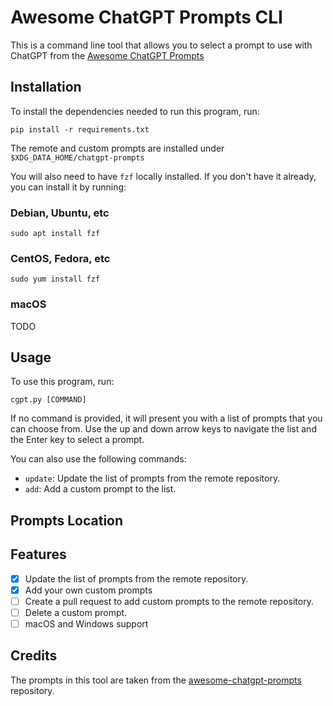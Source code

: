 # Awesome ChatGPT Prompts CLI

This is a command line tool that allows you to select a prompt to use with
ChatGPT from the [Awesome ChatGPT
Prompts](https://raw.githubusercontent.com/f/awesome-chatgpt-prompts)


## Installation

To install the dependencies needed to run this program, run:

`pip install -r requirements.txt`

The remote and custom prompts are installed under
`$XDG_DATA_HOME/chatgpt-prompts`

You will also need to have `fzf` locally installed. If you
don't have it already, you can install it by running:

### Debian, Ubuntu, etc
`sudo apt install fzf`

### CentOS, Fedora, etc
`sudo yum install fzf`

### macOS
TODO


## Usage

To use this program, run:

`cgpt.py [COMMAND]`

If no command is provided, it will present you with a list
of prompts that you can choose from. Use the up and down
arrow keys to navigate the list and the Enter key to
select a prompt.

You can also use the following commands:

- `update`: Update the list of prompts from the remote repository.
- `add`: Add a custom prompt to the list.


## Prompts Location


## Features

- [x] Update the list of prompts from the remote repository.
- [x] Add your own custom prompts
- [ ] Create a pull request to add custom prompts to the
  remote repository.
- [ ] Delete a custom prompt.
- [ ] macOS and Windows support

## Credits
The prompts in this tool are taken from the [awesome-chatgpt-prompts](https://github.com/f/awesome-chatgpt-prompts) repository.



